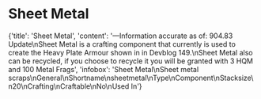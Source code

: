 
# Sheet Metal

{'title': 'Sheet Metal', 'content': '—Information accurate as of: 904.83 Update\nSheet Metal is a crafting component that currently is used to create the Heavy Plate Armour shown in in Devblog 149.\nSheet Metal also can be recycled, if you choose to recycle it you will be granted with 3 HQM and 100 Metal Frags', 'infobox': 'Sheet Metal\nSheet metal scraps\nGeneral\nShortname\nsheetmetal\nType\nComponent\nStacksize\n20\nCrafting\nCraftable\nNo\nUsed In'}
